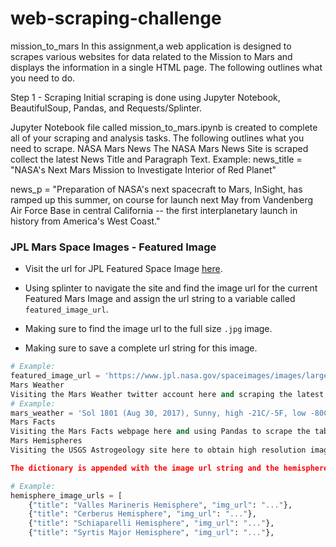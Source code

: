 # web-scraping-challenge
mission_to_mars
In this assignment,a web application is designed to scrapes various websites for data related to the Mission to Mars and displays the information in a single HTML page. The following outlines what you need to do.

Step 1 - Scraping
Initial scraping is done using Jupyter Notebook, BeautifulSoup, Pandas, and Requests/Splinter.

Jupyter Notebook file called mission_to_mars.ipynb is created to complete all of your scraping and analysis tasks. The following outlines what you need to scrape.
NASA Mars News
The NASA Mars News Site is scraped collect the latest News Title and Paragraph Text.
Example:
news_title = "NASA's Next Mars Mission to Investigate Interior of Red Planet"

news_p = "Preparation of NASA's next spacecraft to Mars, InSight, has ramped up this summer, on course for launch next May from Vandenberg Air Force Base in central California -- the first interplanetary launch in history from America's West Coast."


### JPL Mars Space Images - Featured Image

* Visit the url for JPL Featured Space Image [here](https://www.jpl.nasa.gov/spaceimages/?search=&category=Mars).

* Using splinter to navigate the site and find the image url for the current Featured Mars Image and assign the url string to a variable called `featured_image_url`.

* Making sure to find the image url to the full size `.jpg` image.

* Making sure to save a complete url string for this image.

```python
# Example:
featured_image_url = 'https://www.jpl.nasa.gov/spaceimages/images/largesize/PIA16225_hires.jpg'
Mars Weather
Visiting the Mars Weather twitter account here and scraping the latest Mars weather tweet from the page. Saving the tweet text for the weather report as a variable called mars_weather.
# Example:
mars_weather = 'Sol 1801 (Aug 30, 2017), Sunny, high -21C/-5F, low -80C/-112F, pressure at 8.82 hPa, daylight 06:09-17:55'
Mars Facts
Visiting the Mars Facts webpage here and using Pandas to scrape the table containing facts about the planet including Diameter, Mass, etc.
Mars Hemispheres
Visiting the USGS Astrogeology site here to obtain high resolution images for each of Mar's hemispheres.

The dictionary is appended with the image url string and the hemisphere title to a list. This list will contain one dictionary for each hemisphere.

# Example:
hemisphere_image_urls = [
    {"title": "Valles Marineris Hemisphere", "img_url": "..."},
    {"title": "Cerberus Hemisphere", "img_url": "..."},
    {"title": "Schiaparelli Hemisphere", "img_url": "..."},
    {"title": "Syrtis Major Hemisphere", "img_url": "..."},
